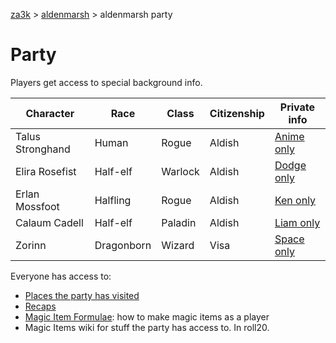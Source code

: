 [za3k](/) > [aldenmarsh](/aldenmarsh/) > aldenmarsh party

# Party
Players get access to special background info.

| Character          | Race       | Class     | Citizenship | Private info          |
|--------------------|------------|-----------|-------------|-----------------------|
| Talus Stronghand   | Human      | Rogue     | Aldish      | [Anime only](talus)   |
| Elira Rosefist     | Half-elf   | Warlock   | Aldish      | [Dodge only](elira)   |
| Erlan Mossfoot     | Halfling   | Rogue     | Aldish      | [Ken only](erlan)     |
| Calaum Cadell      | Half-elf   | Paladin   | Aldish      | [Liam only](cal)      |
| Zorinn             | Dragonborn | Wizard    | Visa        | [Space only](zorinn)  |

Everyone has access to:

- [Places the party has visited](visited)
- [Recaps](recap)
- [Magic Item Formulae](magic_items): how to make magic items as a player
- Magic Items wiki for stuff the party has access to. In roll20.

<!--
  | Corvus can Laetham | Half-elf   | Barbarian | Aldish      | [Greg only](corvus)  |
  | Becket Riend       | Tabaxi     | Rogue     | Aldish      | [Jessen only](becket) |
-->
